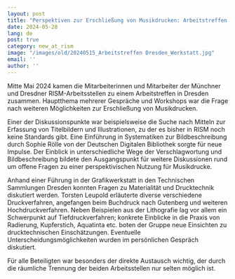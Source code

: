```yaml
---
layout: post
title: "Perspektiven zur Erschließung von Musikdrucken: Arbeitstreffen der deutschen RISM-Arbeitsstellen"
date: 2024-05-28
lang: de
post: true
category: new_at_rism
image: "/images/old/20240515_Arbeitstreffen Dresden_Werkstatt.jpg"
email: ''
author: ''
---
```


Mitte Mai 2024 kamen die Mitarbeiterinnen und Mitarbeiter der Münchner und Dresdner RISM-Arbeitsstellen zu einem Arbeitstreffen in Dresden zusammen. Hauptthema mehrerer Gespräche und Workshops war die Frage nach weiteren Möglichkeiten zur Erschließung von Musikdrucken. 

Einer der Diskussionspunkte war beispielsweise die Suche nach Mitteln zur Erfassung von Titelbildern und Illustrationen, zu der es bisher in RISM noch keine Standards gibt. Eine Einführung in Systematiken zur Bildbeschreibung durch Sophie Rölle von der Deutschen Digitalen Bibliothek sorgte für neue Impulse. Der Einblick in unterschiedliche Wege der Verschlagwortung und Bildbeschreibung bildete den Ausgangspunkt für weitere Diskussionen rund um offene Fragen zu einer perspektivischen Nutzung für Musikdrucke. 

Anhand einer Führung in der Grafikwerkstatt in den Technischen Sammlungen Dresden konnten Fragen zu Materialität und Drucktechnik diskutiert werden. Torsten Leupold erläuterte diverse verschiedene Druckverfahren, angefangen beim Buchdruck nach Gutenberg und weiteren Hochdruckverfahren. Neben Beispielen aus der Lithografie lag vor allem ein Schwerpunkt auf Tiefdruckverfahren; konkrete Einblicke in die Praxis von Radierung, Kupferstich, Aquatinta etc. boten der Gruppe neue Einsichten zu drucktechnischen Einschätzungen. Eventuelle Unterscheidungsmöglichkeiten wurden im persönlichen Gespräch diskutiert.

Für alle Beteiligten war besonders der direkte Austausch wichtig, der durch die räumliche Trennung der beiden Arbeitsstellen nur selten möglich ist. 

